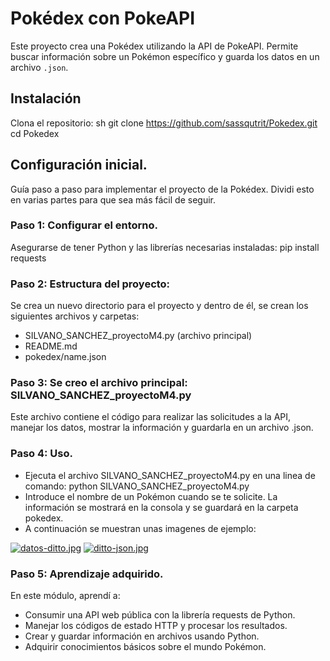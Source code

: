 # Pokédex con PokeAPI
Este proyecto crea una Pokédex utilizando la API de PokeAPI. Permite buscar información sobre un Pokémon específico y guarda los datos en un archivo `.json`.

## Instalación
Clona el repositorio:
sh git clone https://github.com/sassqutrit/Pokedex.git
cd Pokedex

## Configuración inicial.
Guía paso a paso para implementar el proyecto de la Pokédex. Dividi esto en varias partes para que sea más fácil de seguir.

### Paso 1: Configurar el entorno.
Asegurarse de tener Python y las librerías necesarias instaladas: pip install requests

### Paso 2: Estructura del proyecto:
Se crea un nuevo directorio para el proyecto y dentro de él, se crean los siguientes archivos y carpetas:
- SILVANO_SANCHEZ_proyectoM4.py (archivo principal)
- README.md
- pokedex/name.json

### Paso 3: Se creo el archivo principal: SILVANO_SANCHEZ_proyectoM4.py
Este archivo contiene el código para realizar las solicitudes a la API, manejar los datos, mostrar la información y guardarla en un archivo .json.

### Paso 4: Uso.
- Ejecuta el archivo SILVANO_SANCHEZ_proyectoM4.py en una linea de comando:
python SILVANO_SANCHEZ_proyectoM4.py
- Introduce el nombre de un Pokémon cuando se te solicite. La información se mostrará en la consola y se guardará en la carpeta pokedex.
- A continuación se muestran unas imagenes de ejemplo:

[![datos-ditto.jpg](https://i.postimg.cc/hPZZ7jKv/datos-ditto.jpg)](https://postimg.cc/8jWm2TJg)
[![ditto-json.jpg](https://i.postimg.cc/hPQTpP9f/ditto-json.jpg)](https://postimg.cc/6yw8QKbX)

### Paso 5: Aprendizaje adquirido.
En este módulo, aprendí a:
- Consumir una API web pública con la librería requests de Python.
- Manejar los códigos de estado HTTP y procesar los resultados.
- Crear y guardar información en archivos usando Python.
- Adquirir conocimientos básicos sobre el mundo Pokémon.
